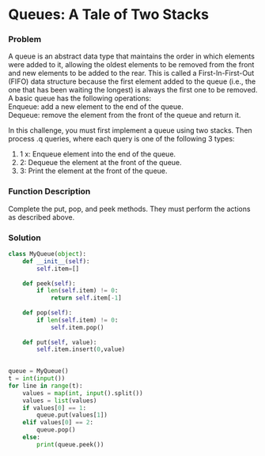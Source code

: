 # Queues: A Tale of Two Stacks

### Problem

A queue is an abstract data type that maintains the order in which elements were added to it, allowing the oldest elements to be removed from the front and new elements to be added to the rear. This is called a First-In-First-Out (FIFO) data structure because the first element added to the queue (i.e., the one that has been waiting the longest) is always the first one to be removed.
<br>
A basic queue has the following operations:
<br>
Enqueue: add a new element to the end of the queue.<br>
Dequeue: remove the element from the front of the queue and return it.<br>

In this challenge, you must first implement a queue using two stacks. Then process .q queries, where each query is one of the following 3 types:
<br>
1. 1 x: Enqueue element  into the end of the queue.
2. 2: Dequeue the element at the front of the queue.
3. 3: Print the element at the front of the queue.

### Function Description
Complete the put, pop, and peek methods. They must perform the actions as described above.

### Solution
```python
class MyQueue(object):
    def __init__(self):
        self.item=[]        
    
    def peek(self):
        if len(self.item) != 0:
            return self.item[-1]
        
    def pop(self):
        if len(self.item) != 0:
            self.item.pop()
        
    def put(self, value):
        self.item.insert(0,value)
        

queue = MyQueue()
t = int(input())
for line in range(t):
    values = map(int, input().split())
    values = list(values)
    if values[0] == 1:
        queue.put(values[1])        
    elif values[0] == 2:
        queue.pop()
    else:
        print(queue.peek())
```

